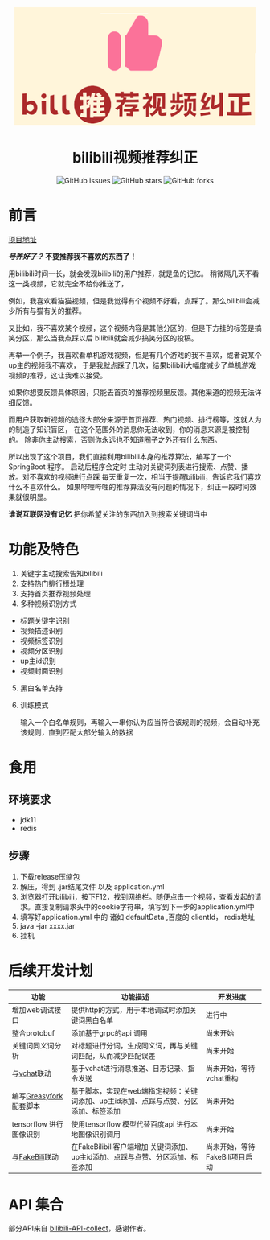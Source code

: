 

<p align="center">
    <img src="./assets/img/logo.png" width="480" height="235">
</p>
<h1 align="center">bilibili视频推荐纠正</h1>
<p align="center">
    <a href="https://github.com/cctyl/BiliRecommBehaviorCorrection/issues" style="text-decoration:none">
        <img src="https://img.shields.io/github/issues/cctyl/BiliRecommBehaviorCorrection.svg" alt="GitHub issues"/>
    </a>
    <a href="https://github.com/cctyl/BiliRecommBehaviorCorrection/stargazers" style="text-decoration:none" >
        <img src="https://img.shields.io/github/stars/cctyl/BiliRecommBehaviorCorrection.svg" alt="GitHub stars"/>
    </a>
    <a href="https://github.com/cctyl/BiliRecommBehaviorCorrection/network" style="text-decoration:none" >
        <img src="https://img.shields.io/github/forks/cctyl/BiliRecommBehaviorCorrection.svg" alt="GitHub forks"/>
    </a>
</p>

# 前言
[项目地址](https://github.com/cctyl/BiliRecommBehaviorCorrection) 

***~~号养好了？~~* 不要推荐我不喜欢的东西了！**

用bilibili时间一长，就会发现bilibili的用户推荐，就是鱼的记忆。
稍微隔几天不看这一类视频，它就完全不给你推送了，

例如，我喜欢看猫猫视频，但是我觉得有个视频不好看，点踩了。那么bilibili会减少所有与猫有关的推荐。

又比如，我不喜欢某个视频，这个视频内容是其他分区的，但是下方挂的标签是搞笑分区，那么当我点踩以后
bilibili就会减少搞笑分区的投稿。

再举一个例子，我喜欢看单机游戏视频，但是有几个游戏的我不喜欢，或者说某个up主的视频我不喜欢，
于是我就点踩了几次，结果bilibili大幅度减少了单机游戏视频的推荐，这让我难以接受。

如果你想要反馈具体原因，只能去首页的推荐视频里反馈。其他渠道的视频无法详细反馈。

而用户获取新视频的途径大部分来源于首页推荐、热门视频、排行榜等，这就人为的制造了知识盲区，
在这个范围外的消息你无法收到，你的消息来源是被控制的。
除非你主动搜索，否则你永远也不知道圈子之外还有什么东西。

所以出现了这个项目，我们直接利用bilibili本身的推荐算法，编写了一个SpringBoot 程序。
启动后程序会定时 主动对关键词列表进行搜索、点赞、播放。对不喜欢的视频进行点踩
每天重复一次，相当于提醒bilibili，告诉它我们喜欢什么不喜欢什么。
如果哔哩哔哩的推荐算法没有问题的情况下，纠正一段时间效果就很明显。


**谁说互联网没有记忆**
把你希望关注的东西加入到搜索关键词当中
# 功能及特色
1. 关键字主动搜索告知bilibili
2. 支持热门排行榜处理
3. 支持首页推荐视频处理
4. 多种视频识别方式
- 标题关键字识别
- 视频描述识别
- 视频标签识别
- 视频分区识别
- up主id识别
- 视频封面识别
5. 黑白名单支持
6. 训练模式

    输入一个白名单规则，再输入一串你认为应当符合该规则的视频，会自动补充该规则，直到匹配大部分输入的数据
    
    
# 食用
## 环境要求
- jdk11
- redis

## 步骤
1. 下载release压缩包
2. 解压，得到 .jar结尾文件 以及 application.yml
3. 浏览器打开bilibili，按下F12，找到网络栏。随便点击一个视频，查看发起的请求。直接复制请求头中的cookie字符串，填写到下一步的application.yml中
4. 填写好application.yml 中的 诸如 defaultData ,百度的 clientId， redis地址
5. java -jar xxxx.jar
6. 挂机

# 后续开发计划
功能    |  功能描述 |  开发进度 
-------- | --------- | -----
增加web调试接口 | 提供http的方式，用于本地调试时添加关键词黑白名单 | 进行中
整合protobuf | 添加基于grpc的api 调用 | 尚未开始
关键词同义词分析 | 对标题进行分词，生成同义词，再与关键词匹配，从而减少匹配误差 | 尚未开始
 与[vchat](https://github.com/cctyl/v_chat)联动 | 基于vchat进行消息推送、日志记录、指令发送 | 尚未开始，等待vchat重构
编写[Greasyfork](https://greasyfork.org/zh-CN/users/416601-cctyl  ) 配套脚本| 基于脚本，实现在web端指定视频：关键词添加、up主id添加、点踩与点赞、分区添加、标签添加 | 尚未开始
tensorflow 进行图像识别  | 使用tensorflow 模型代替百度api 进行本地图像识别调用 | 尚未开始
与[FakeBili](https://github.com/cctyl/FakeBiliBili)联动 | 在FakeBilibili客户端增加 关键词添加、up主id添加、点踩与点赞、分区添加、标签添加 | 尚未开始，等待FakeBili项目启动

# API 集合
部分API来自 [bilibili-API-collect](https://github.com/SocialSisterYi/bilibili-API-collect/)，感谢作者。
